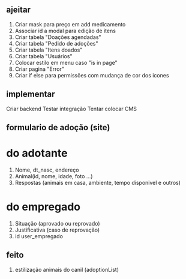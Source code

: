 ## ajeitar
  1. Criar mask para preço em add medicamento
  2. Associar id a modal para edição de itens
  3. Criar tabela "Doações agendadas"
  4. Criar tabela "Pedido de adoções"
  5. Criar tabela "Itens doados"
  6. Criar tabela "Usuários"
  7. Colocar estilo em menu caso "is in page"
  8. Criar pagina "Error"
  9. Criar if else para permissões com mudança de cor dos icones

## implementar
Criar backend
Testar integração
Tentar colocar CMS

## formulario de adoção (site)
# do adotante
1. Nome, dt_nasc, endereço
2. Animal(id, nome, idade, foto ...)
3. Respostas (animais em casa, ambiente, tempo disponivel e outros)
# do empregado
1. Situação (aprovado ou reprovado)
2. Justificativa (caso de reprovação)
3. id user_empregado


## feito
1. estilização animais do canil (adoptionList)
